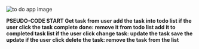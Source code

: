 

![to do app image]("/images/to-do.png")



****PSEUDO-CODE**
  START
  Get task from user
  add the task into todo list
  if the user click the task complete done:
        remove it from todo list
    add it to completed task list
  if the user click change task:
         update the task
         save the update
  if the user click delete the task:
         remove the task from the list**
